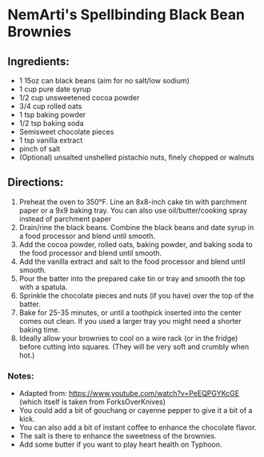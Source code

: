 # NemArti's Spellbinding Black Bean Brownies

## Ingredients:

- 1 15oz can black beans (aim for no salt/low sodium)
- 1 cup pure date syrup
- 1/2 cup unsweetened cocoa powder
- 3/4 cup rolled oats
- 1 tsp baking powder
- 1/2 tsp baking soda
- Semisweet chocolate pieces
- 1 tsp vanilla extract
- pinch of salt
- (Optional) unsalted unshelled pistachio nuts, finely chopped or walnuts


## Directions:

1. Preheat the oven to 350°F. Line an 8x8-inch cake tin with parchment paper or a 9x9 baking tray. You can also use oil/butter/cooking spray instead of parchment paper
2. Drain/rine the black beans. Combine the black beans and date syrup in a food processor and blend until smooth.
3. Add the cocoa powder, rolled oats, baking powder, and baking soda to the food processor and blend until smooth.
4. Add the vanilla extract and salt to the food processor and blend until smooth.
5. Pour the batter into the prepared cake tin or tray and smooth the top with a spatula.
6. Sprinkle the chocolate pieces and nuts (if you have) over the top of the batter.
7. Bake for 25-35 minutes, or until a toothpick inserted into the center comes out clean. If you used a larger tray you might need a shorter baking time.
8. Ideally allow your brownies to cool on a wire rack (or in the fridge) before cutting into squares. (They will be very soft and crumbly when hot.)


### Notes:

- Adapted from: https://www.youtube.com/watch?v=PeEQPGYKcGE (which itself is taken from ForksOverKnives)
- You could add a bit of gouchang or cayenne pepper to give it a bit of a kick.
- You can also add a bit of instant coffee to enhance the chocolate flavor.
- The salt is there to enhance the sweetness of the brownies.
- Add some butter if you want to play heart health on Typhoon. 